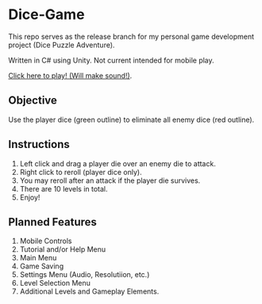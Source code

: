 # Dice-Game
This repo serves as the release branch for my personal game development project (Dice Puzzle Adventure).

Written in C# using Unity. Not current intended for mobile play.

[Click here to play! (Will make sound!)](https://gphorvath.github.io/Dice-Game/).

## Objective
Use the player dice (green outline) to eliminate all enemy dice (red outline).

## Instructions
1. Left click and drag a player die over an enemy die to attack.
2. Right click to reroll (player dice only).
3. You may reroll after an attack if the player die survives.
4. There are 10 levels in total.
5. Enjoy!

## Planned Features
1. Mobile Controls
2. Tutorial and/or Help Menu
3. Main Menu
4. Game Saving
5. Settings Menu (Audio, Resolutiion, etc.)
6. Level Selection Menu
7. Additional Levels and Gameplay Elements.
